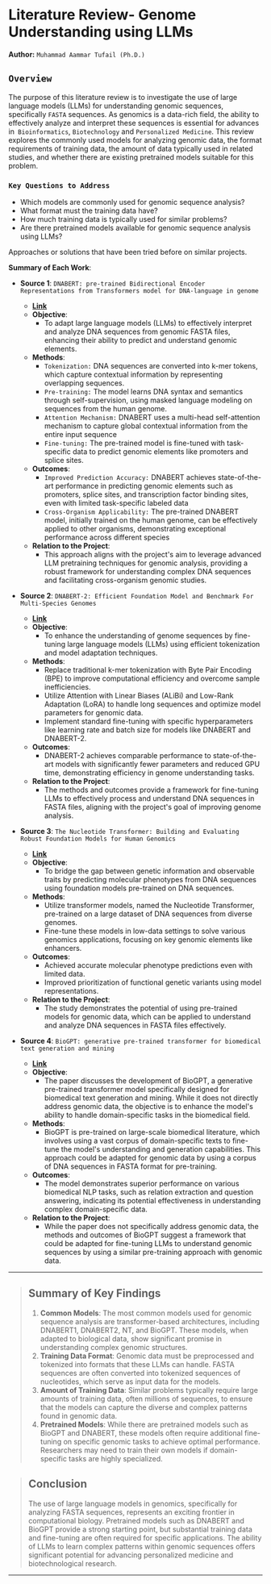 # **Literature Review- Genome Understanding using LLMs**
**Author:** `Muhammad Aammar Tufail (Ph.D.)`

## `Overview`

The purpose of this literature review is to investigate the use of large language models (LLMs) for understanding genomic sequences, specifically `FASTA` sequences. As genomics is a data-rich field, the ability to effectively analyze and interpret these sequences is essential for advances in` Bioinformatics`, `Biotechnology` and `Personalized Medicine`. This review explores the commonly used models for analyzing genomic data, the format requirements of training data, the amount of data typically used in related studies, and whether there are existing pretrained models suitable for this problem.

### `Key Questions to Address`
- Which models are commonly used for genomic sequence analysis?
- What format must the training data have?
- How much training data is typically used for similar problems?
- Are there pretrained models available for genomic sequence analysis using LLMs?

Approaches or solutions that have been tried before on similar projects.

**Summary of Each Work**:

- **Source 1**: `DNABERT: pre-trained Bidirectional Encoder Representations from Transformers model for DNA-language in genome`

  - **[Link](https://academic.oup.com/bioinformatics/article/37/15/2112/6128680?login=false)**
  - **Objective**: 
    - To adapt large language models (LLMs) to effectively interpret and analyze DNA sequences from genomic FASTA files, enhancing their ability to predict and understand genomic elements.
  - **Methods**:
    - `Tokenization:` DNA sequences are converted into k-mer tokens, which capture contextual information by representing overlapping sequences.
    - `Pre-training:` The model learns DNA syntax and semantics through self-supervision, using masked language modeling on sequences from the human genome.
    - `Attention Mechanism:` DNABERT uses a multi-head self-attention mechanism to capture global contextual information from the entire input sequence
    - `Fine-tuning:` The pre-trained model is fine-tuned with task-specific data to predict genomic elements like promoters and splice sites.
  - **Outcomes**: 
    - `Improved Prediction Accuracy:` DNABERT achieves state-of-the-art performance in predicting genomic elements such as promoters, splice sites, and transcription factor binding sites, even with limited task-specific labeled data
    - `Cross-Organism Applicability:` The pre-trained DNABERT model, initially trained on the human genome, can be effectively applied to other organisms, demonstrating exceptional performance across different species
  - **Relation to the Project**:
    - This approach aligns with the project's aim to leverage advanced LLM pretraining techniques for genomic analysis, providing a robust framework for understanding complex DNA sequences and facilitating cross-organism genomic studies.

- **Source 2**: `DNABERT-2: Efficient Foundation Model and Benchmark For Multi-Species Genomes`

  - **[Link](https://arxiv.org/html/2306.15006v2)**
  - **Objective**: 
    - To enhance the understanding of genome sequences by fine-tuning large language models (LLMs) using efficient tokenization and model adaptation techniques.
  - **Methods**: 
    - Replace traditional k-mer tokenization with Byte Pair Encoding (BPE) to improve computational efficiency and overcome sample inefficiencies.
    - Utilize Attention with Linear Biases (ALiBi) and Low-Rank Adaptation (LoRA) to handle long sequences and optimize model parameters for genomic data.
    - Implement standard fine-tuning with specific hyperparameters like learning rate and batch size for models like DNABERT and DNABERT-2.
  - **Outcomes**: 
    - DNABERT-2 achieves comparable performance to state-of-the-art models with significantly fewer parameters and reduced GPU time, demonstrating efficiency in genome understanding tasks.
  - **Relation to the Project**: 
    - The methods and outcomes provide a framework for fine-tuning LLMs to effectively process and understand DNA sequences in FASTA files, aligning with the project's goal of improving genome analysis.

- **Source 3**: `The Nucleotide Transformer: Building and Evaluating Robust Foundation Models for Human Genomics`

  - **[Link](https://www.biorxiv.org/content/10.1101/2023.01.11.523679v3)**
  - **Objective**:
    - To bridge the gap between genetic information and observable traits by predicting molecular phenotypes from DNA sequences using foundation models pre-trained on DNA sequences.  
  - **Methods**:
    - Utilize transformer models, named the Nucleotide Transformer, pre-trained on a large dataset of DNA sequences from diverse genomes.
    - Fine-tune these models in low-data settings to solve various genomics applications, focusing on key genomic elements like enhancers.
  - **Outcomes**:
    - Achieved accurate molecular phenotype predictions even with limited data.
    - Improved prioritization of functional genetic variants using model representations.
  - **Relation to the Project**:
    - The study demonstrates the potential of using pre-trained models for genomic data, which can be applied to understand and analyze DNA sequences in FASTA files effectively.

- **Source 4**: `BioGPT: generative pre-trained transformer for biomedical text generation and mining`

  - **[Link](https://academic.oup.com/bib/article/23/6/bbac409/6713511)**
  - **Objective**:
    - The paper discusses the development of BioGPT, a generative pre-trained transformer model specifically designed for biomedical text generation and mining. While it does not directly address genomic data, the objective is to enhance the model's ability to handle domain-specific tasks in the biomedical field.
  - **Methods**:
    - BioGPT is pre-trained on large-scale biomedical literature, which involves using a vast corpus of domain-specific texts to fine-tune the model's understanding and generation capabilities. This approach could be adapted for genomic data by using a corpus of DNA sequences in FASTA format for pre-training.
  - **Outcomes**:
    - The model demonstrates superior performance on various biomedical NLP tasks, such as relation extraction and question answering, indicating its potential effectiveness in understanding complex domain-specific data.
  - **Relation to the Project**:
    - While the paper does not specifically address genomic data, the methods and outcomes of BioGPT suggest a framework that could be adapted for fine-tuning LLMs to understand genomic sequences by using a similar pre-training approach with genomic data.


----------------------------------------------------------------------------------------------------------------------------
> ## Summary of Key Findings
>1. **Common Models**: The most common models used for genomic sequence analysis are transformer-based architectures, including DNABERT1, DNABERT2, NT, and BioGPT. These models, when adapted to biological data, show significant promise in understanding complex genomic structures.
>2. **Training Data Format**: Genomic data must be preprocessed and tokenized into formats that these LLMs can handle. FASTA sequences are often converted into tokenized sequences of nucleotides, which serve as input data for the models.
>3. **Amount of Training Data**: Similar problems typically require large amounts of training data, often millions of sequences, to ensure that the models can capture the diverse and complex patterns found in genomic data.
>4. **Pretrained Models**: While there are pretrained models such as BioGPT and DNABERT, these models often require additional fine-tuning on specific genomic tasks to achieve optimal performance. Researchers may need to train their own models if domain-specific tasks are highly specialized.

> ## Conclusion
>The use of large language models in genomics, specifically for analyzing FASTA sequences, represents an exciting frontier in computational biology. Pretrained models such as DNABERT and BioGPT provide a strong starting point, but substantial training data and fine-tuning are often required for specific applications. The ability of LLMs to learn complex patterns within genomic sequences offers significant potential for advancing personalized medicine and biotechnological research.
---


